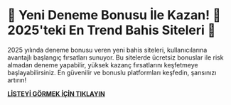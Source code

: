 # 🎉 Yeni Deneme Bonusu İle Kazan! 💸 2025'teki En Trend Bahis Siteleri 🌟
2025 yılında deneme bonusu veren yeni bahis siteleri, kullanıcılarına avantajlı başlangıç fırsatları sunuyor. Bu sitelerde ücretsiz bonuslar ile risk almadan deneme yapabilir, yüksek kazanç fırsatlarını keşfetmeye başlayabilirsiniz. En güvenilir ve bonuslu platformları keşfedin, şansınızı artırın!

<a href="https://heylink.me/sendeneki"><b> LİSTEYİ GÖRMEK İÇİN TIKLAYIN </b></a>
